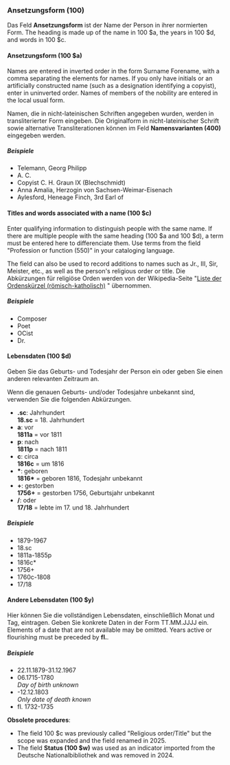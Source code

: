 ### Ansetzungsform (100)

Das Feld **Ansetzungsform** ist der Name der Person in ihrer normierten Form. The heading is made up of the name in 100 $a, the years in 100 $d, and words in 100 $c.

#### Ansetzungsform (100 $a)

Names are entered in inverted order in the form Surname Forename, with a comma separating the elements for names. If you only have initials or an artificially constructed name (such as a designation identifying a copyist), enter in uninverted order. Names of members of the nobility are entered in the local usual form.

Namen, die in nicht-lateinischen Schriften angegeben wurden, werden in transliterierter Form eingeben. Die Originalform in nicht-lateinischer Schrift sowie alternative Transliterationen können im Feld **Namensvarianten (400)** eingegeben werden.

##### Beispiele

- Telemann, Georg Philipp
- A. C.
- Copyist C. H. Graun IX (Blechschmidt)
- Anna Amalia, Herzogin von Sachsen-Weimar-Eisenach
- Aylesford, Heneage Finch, 3rd Earl of

#### Titles and words associated with a name (100 $c)

Enter qualifying information to distinguish people with the same name. If there are multiple people with the same heading (100 $a and 100 $d), a term must be entered here to differenciate them. Use terms from the field "Profession or function (550)" in your cataloging language.

The field can also be used to record additions to names such as Jr., III, Sir, Meister, etc., as well as the person's religious order or title. Die Abkürzungen für religiöse Orden werden von der Wikipedia-Seite "[Liste der Ordenskürzel (römisch-katholisch)](https://de.wikipedia.org/wiki/Liste_der_Ordensk%C3%BCrzel_(r%C3%B6misch-katholisch)) " übernommen.

##### Beispiele

- Composer
- Poet
- OCist
- Dr.

#### Lebensdaten (100 $d)

Geben Sie das Geburts- und Todesjahr der Person ein oder geben Sie einen anderen relevanten Zeitraum an.

Wenn die genauen Geburts- und/oder Todesjahre unbekannt sind, verwenden Sie die folgenden Abkürzungen.

- **.sc**: Jahrhundert  
  **18.sc** = 18. Jahrhundert
- **a**: vor  
  **1811a** = vor 1811
- **p**: nach  
  **1811p** = nach 1811
- **c**: circa  
  **1816c** = um 1816
- **\***: geboren  
  **1816\*** = geboren 1816, Todesjahr unbekannt
- **+**: gestorben  
  **1756+** = gestorben 1756, Geburtsjahr unbekannt
- **/**: oder  
  **17/18** = lebte im 17. und 18. Jahrhundert


##### Beispiele

- 1879-1967
- 18.sc
- 1811a-1855p
- 1816c\*
- 1756+
- 1760c-1808
- 17/18

#### Andere Lebensdaten (100 $y)

Hier können Sie die vollständigen Lebensdaten, einschließlich Monat und Tag, eintragen. Geben Sie konkrete Daten in der Form TT.MM.JJJJ ein. Elements of a date that are not available may be omitted. Years active or flourishing must be preceded by **fl.**.

##### Beispiele

- 22.11.1879-31.12.1967
- 06.1715-1780  
  _Day of birth unknown_
- -12.12.1803  
  _Only date of death known_
- fl. 1732-1735

**Obsolete procedures**:
- The field 100 $c was previously called "Religious order/Title" but the scope was expanded and the field renamed in 2025.
- The field **Status (100 $w)** was used as an indicator imported from the Deutsche Nationalbibliothek and was removed in 2024.
